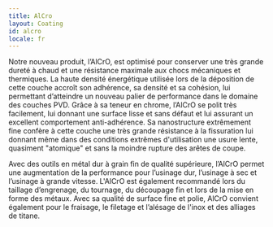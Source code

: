 ```yaml
---
title: AlCro
layout: Coating
id: alcro
locale: fr
---
```

Notre nouveau produit, l’AlCrO, est optimisé pour conserver une très grande dureté à chaud et une résistance maximale aux chocs mécaniques et thermiques. La haute densité énergétique utilisée lors de la déposition de cette couche accroît son adhérence, sa densité et sa cohésion, lui permettant d’atteindre un nouveau palier de performance dans le domaine des couches PVD. Grâce à sa teneur en chrome, l’AlCrO se polit très facilement, lui donnant une surface lisse et sans défaut et lui assurant un excellent comportement anti-adhérence. Sa nanostructure extrêmement fine confère à cette couche une très grande résistance à la fissuration lui donnant même dans des conditions extrêmes d'utilisation une usure lente, quasiment "atomique" et sans la moindre rupture des arêtes de coupe.

Avec des outils en métal dur à grain fin de qualité supérieure, l’AlCrO permet une augmentation de la performance pour l’usinage dur, l’usinage à sec et l’usinage à grande vitesse. L'AlCrO est également recommandé lors du taillage d’engrenage, du tournage, du découpage fin et lors de la mise en forme des métaux. Avec sa qualité de surface fine et polie, AlCrO convient également pour le fraisage, le filetage et l’alésage de l'inox et des alliages de titane.
